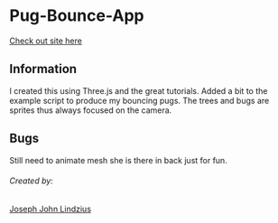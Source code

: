 # Pug-Bounce-App


[Check out site here](https://josephlindzius.github.io/pug-bounce/index.html)

## Information

I created this using Three.js and the great tutorials.  Added a bit to the example script to produce my bouncing pugs.  The trees and bugs are sprites thus always focused on the camera.

## Bugs

Still need to animate mesh she is there in back just for fun.

###### Created by: 

[Joseph John Lindzius](https://github.com/JosephLindzius)